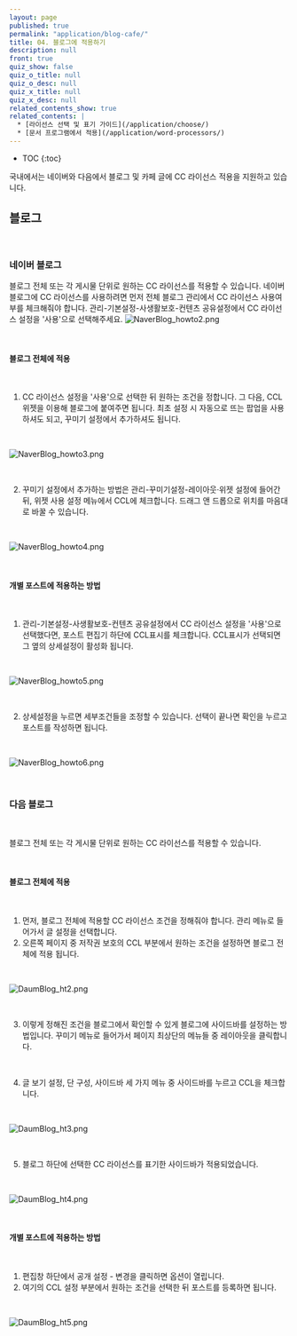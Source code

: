 ```yaml
---
layout: page
published: true
permalink: "application/blog-cafe/"
title: 04. 블로그에 적용하기
description: null
front: true
quiz_show: false
quiz_o_title: null
quiz_o_desc: null
quiz_x_title: null
quiz_x_desc: null
related_contents_show: true
related_contents: |
  * [라이선스 선택 및 표기 가이드](/application/choose/)
  * [문서 프로그램에서 적용](/application/word-processors/)
---
```





* TOC
{:toc}

국내에서는 네이버와 다음에서 블로그 및 카페 글에 CC 라이선스 적용을 지원하고 있습니다.

## 블로그

&nbsp;

### 네이버 블로그
블로그 전체 또는 각 게시물 단위로 원하는 CC 라이선스를 적용할 수 있습니다.
네이버 블로그에 CC 라이선스를 사용하려면 먼저 전체 블로그 관리에서 CC 라이선스 사용여부를 체크해줘야 합니다. 
관리-기본설정-사생활보호-컨텐츠 공유설정에서 CC 라이선스 설정을 '사용'으로 선택해주세요.
![NaverBlog_howto2.png]({{site.baseurl}}/media/NaverBlog_howto2.png)

&nbsp;
 
#### 블로그 전체에 적용
 
&nbsp;
 
1. CC 라이선스 설정을 '사용'으로 선택한 뒤 원하는 조건을 정합니다. 그 다음, CCL 위젯을 이용해 블로그에 붙여주면 됩니다. 최초 설정 시 자동으로 뜨는 팝업을 사용하셔도 되고, 꾸미기 설정에서 추가하셔도 됩니다.

&nbsp;

![NaverBlog_howto3.png]({{site.baseurl}}/media/NaverBlog_howto3.png)

&nbsp;
 
2. 꾸미기 설정에서 추가하는 방법은 관리-꾸미기설정-레이아웃·위젯 설정에 들어간 뒤, 위젯 사용 설정 메뉴에서 CCL에 체크합니다. 드래그 앤 드롭으로 위치를 마음대로 바꿀 수 있습니다. 

&nbsp;

![NaverBlog_howto4.png]({{site.baseurl}}/media/NaverBlog_howto4.png)

&nbsp;

#### 개별 포스트에 적용하는 방법

&nbsp;

1. 관리-기본설정-사생활보호-컨텐츠 공유설정에서 CC 라이선스 설정을 '사용'으로 선택했다면, 포스트 편집기 하단에 CCL표시를 체크합니다. 
CCL표시가 선택되면 그 옆의 상세설정이 활성화 됩니다.

&nbsp;

![NaverBlog_howto5.png]({{site.baseurl}}/media/NaverBlog_howto5.png)

&nbsp;

2. 상세설정을 누르면 세부조건들을 조정할 수 있습니다. 선택이 끝나면 확인을 누르고 포스트를 작성하면 됩니다. 

&nbsp;

![NaverBlog_howto6.png]({{site.baseurl}}/media/NaverBlog_howto6.png)

&nbsp;

### 다음 블로그

&nbsp;

블로그 전체 또는 각 게시물 단위로 원하는 CC 라이선스를 적용할 수 있습니다.

&nbsp;

#### 블로그 전체에 적용

&nbsp;

1. 먼저, 블로그 전체에 적용할 CC 라이선스 조건을 정해줘야 합니다. 관리 메뉴로 들어가서 글 설정을 선택합니다.
2. 오른쪽 페이지 중 저작권 보호의 CCL 부분에서 원하는 조건을 설정하면 블로그 전체에 적용 됩니다. 

&nbsp;

![DaumBlog_ht2.png]({{site.baseurl}}/media/DaumBlog_ht2.png)

&nbsp;

3. 이렇게 정해진 조건을 블로그에서 확인할 수 있게 블로그에 사이드바를 설정하는 방법입니다. 꾸미기 메뉴로 들어가서 페이지 최상단의 메뉴들 중 레이아웃을 클릭합니다.

&nbsp;

4. 글 보기 설정, 단 구성, 사이드바 세 가지 메뉴 중 사이드바를 누르고 CCL을 체크합니다. 

&nbsp;

![DaumBlog_ht3.png]({{site.baseurl}}/media/DaumBlog_ht3.png)

&nbsp;

5. 블로그 하단에 선택한 CC 라이선스를 표기한 사이드바가 적용되었습니다.

&nbsp;

![DaumBlog_ht4.png]({{site.baseurl}}/media/DaumBlog_ht4.png)

&nbsp;

#### 개별 포스트에 적용하는 방법

&nbsp;

1. 편집창 하단에서 공개 설정 - 변경을 클릭하면 옵션이 열립니다.
2. 여기의 CCL 설정 부분에서 원하는 조건을 선택한 뒤 포스트를 등록하면 됩니다.

&nbsp;

![DaumBlog_ht5.png]({{site.baseurl}}/media/DaumBlog_ht5.png)
